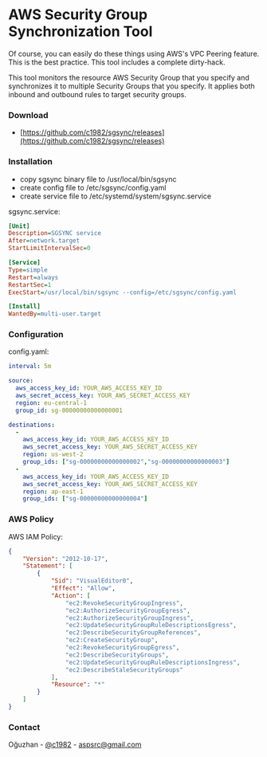 # AWS Security Group Synchronization Tool

Of course, you can easily do these things using AWS's VPC Peering feature. This is the best practice. This tool includes a complete dirty-hack.

This tool monitors the resource AWS Security Group that you specify and synchronizes it to multiple Security Groups that you specify. It applies both inbound and outbound rules to target security groups.

### Download

* [https://github.com/c1982/sgsync/releases](https://github.com/c1982/sgsync/releases)

### Installation

* copy sgsync binary file to /usr/local/bin/sgsync
* create config file to /etc/sgsync/config.yaml
* create service file to /etc/systemd/system/sgsync.service

sgsync.service:
```ini
[Unit]
Description=SGSYNC service
After=network.target
StartLimitIntervalSec=0

[Service]
Type=simple
Restart=always
RestartSec=1
ExecStart=/usr/local/bin/sgsync --config=/etc/sgsync/config.yaml

[Install]
WantedBy=multi-user.target
```

### Configuration

config.yaml:

```yaml
interval: 5m

source:
  aws_access_key_id: YOUR_AWS_ACCESS_KEY_ID
  aws_secret_access_key: YOUR_AWS_SECRET_ACCESS_KEY
  region: eu-central-1
  group_id: sg-00000000000000001

destinations:
  - 
    aws_access_key_id: YOUR_AWS_ACCESS_KEY_ID
    aws_secret_access_key: YOUR_AWS_SECRET_ACCESS_KEY
    region: us-west-2
    group_ids: ["sg-00000000000000002","sg-00000000000000003"]
  - 
    aws_access_key_id: YOUR_AWS_ACCESS_KEY_ID
    aws_secret_access_key: YOUR_AWS_SECRET_ACCESS_KEY
    region: ap-east-1
    group_ids: ["sg-00000000000000004"]
```

### AWS Policy

AWS IAM Policy:

```json
{
    "Version": "2012-10-17",
    "Statement": [
        {
            "Sid": "VisualEditor0",
            "Effect": "Allow",
            "Action": [
                "ec2:RevokeSecurityGroupIngress",
                "ec2:AuthorizeSecurityGroupEgress",
                "ec2:AuthorizeSecurityGroupIngress",
                "ec2:UpdateSecurityGroupRuleDescriptionsEgress",
                "ec2:DescribeSecurityGroupReferences",
                "ec2:CreateSecurityGroup",
                "ec2:RevokeSecurityGroupEgress",
                "ec2:DescribeSecurityGroups",
                "ec2:UpdateSecurityGroupRuleDescriptionsIngress",
                "ec2:DescribeStaleSecurityGroups"
            ],
            "Resource": "*"
        }
    ]
}
```

### Contact

Oğuzhan - [@c1982](https://twitter.com/c1982) - aspsrc@gmail.com
